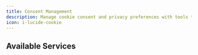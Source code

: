 ```yaml
---
title: Consent Management
description: Manage cookie consent and privacy preferences with tools that comply with Iranian data protection regulations.
icon: i-lucide-cookie
---
```


## Available Services
